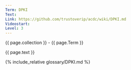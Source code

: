 ```yaml
---
Term: DPKI
Text: 
Link: https://github.com/trustoverip/acdc/wiki/DPKI.md
Videostart: 
Level: 3
---
```


{{ page.collection }} - {{ page.Term }}

   {{ page.text }}

{% include_relative glossary/DPKI.md %}
